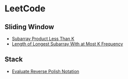# LeetCode

## Sliding Window 
* [Subarray Product Less Than K](https://leetcode.com/problems/subarray-product-less-than-k)
* [Length of Longest Subarray With at Most K Frequency](https://leetcode.com/problems/length-of-longest-subarray-with-at-most-k-frequency)

## Stack 
* [Evaluate Reverse Polish Notation](https://leetcode.com/problems/evaluate-reverse-polish-notation)
